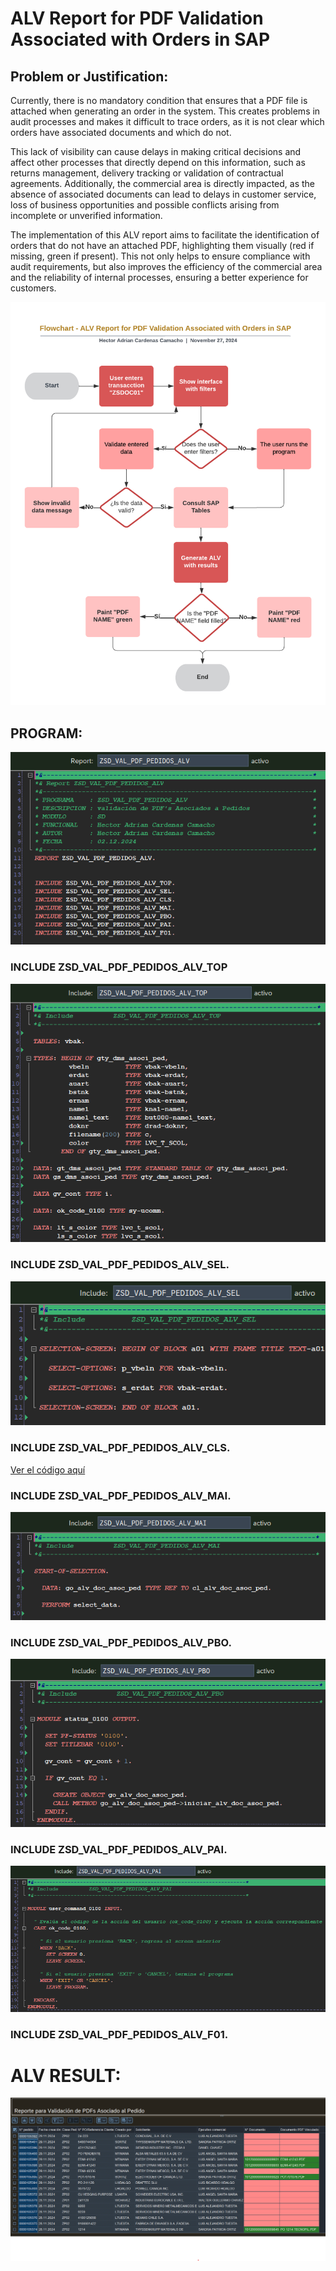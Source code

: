 # ALV Report for PDF Validation Associated with Orders in SAP

## Problem or Justification:

Currently, there is no mandatory condition that ensures that a PDF file is attached when generating an order in the system. This creates problems in audit processes and makes it difficult to trace orders, as it is not clear which orders have associated documents and which do not.

This lack of visibility can cause delays in making critical decisions and affect other processes that directly depend on this information, such as returns management, delivery tracking or validation of contractual agreements. Additionally, the commercial area is directly impacted, as the absence of associated documents can lead to delays in customer service, loss of business opportunities and possible conflicts arising from incomplete or unverified information.

The implementation of this ALV report aims to facilitate the identification of orders that do not have an attached PDF, highlighting them visually (red if missing, green if present). This not only helps to ensure compliance with audit requirements, but also improves the efficiency of the commercial area and the reliability of internal processes, ensuring a better experience for customers.

![Flow Chart](IMG/Flow%20Chart.png)

## PROGRAM:

![Program](IMG/Program.png)

### INCLUDE ZSD_VAL_PDF_PEDIDOS_ALV_TOP
![IncludeTOP](IMG/ZSD_VAL_PDF_PEDIDOS_ALV_TOP.png)

### INCLUDE ZSD_VAL_PDF_PEDIDOS_ALV_SEL.
![IncludeSEL](IMG/ZSD_VAL_PDF_PEDIDOS_ALV_SEL.png)

### INCLUDE ZSD_VAL_PDF_PEDIDOS_ALV_CLS.
[Ver el código aquí](SD_VAL_PDF_PEDIDOS_ALV_CLS.ABAP)

### INCLUDE ZSD_VAL_PDF_PEDIDOS_ALV_MAI.
![IncludeMAI](IMG/ZSD_VAL_PDF_PEDIDOS_ALV_MAI.png)

### INCLUDE ZSD_VAL_PDF_PEDIDOS_ALV_PBO.
![IncludePBO](IMG/ZSD_VAL_PDF_PEDIDOS_ALV_PBO.png)

### INCLUDE ZSD_VAL_PDF_PEDIDOS_ALV_PAI.
![IncludePAI](IMG/ZSD_VAL_PDF_PEDIDOS_ALV_PAI.png)

### INCLUDE ZSD_VAL_PDF_PEDIDOS_ALV_F01.

# ALV RESULT:

![ALV_Report](IMG/ALV.png)

